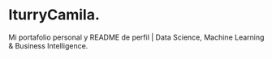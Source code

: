 # IturryCamila.
Mi portafolio personal y README de perfil | Data Science, Machine Learning &amp; Business Intelligence.
